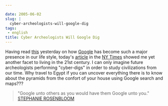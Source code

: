 ```yaml
---

date: 2005-06-02
slug: |
  cyber-archeologists-will-google-dig
tags:
 - english
title: Cyber Archeologists Will Google Dig
---
```


Having read
[this](http://usefulinc.com/edd/blog/contents/2005/06/02-search/read)
yesterday on how [Google](http://www.google.com) has become such a major
presence in our life style, today's
[article](http://www.nytimes.com/2005/06/02/fashion/thursdaystyles/02GOOGLE.html?pagewanted=2&ei=5088&en=5569dd85c4dfd7e8&ex=1275364800&partner=rssnyt&emc=rss)
in the [NY Times](http://www.nytimes.com) showed me yet another facet to
living in the 21st century. I can only imagine future archeologists
performing "cyber-digs" in order to study civilizations from our time.
Why travel to Egypt if you can uncover everything there is to know about
the pyramids from the confort of your house using Google search and
maps???

> \"Google unto others as you would have them Google unto you.\"
> [STEPHANIE
> ROSENBLOOM](http://query.nytimes.com/search/query?ppds=bylL&v1=STEPHANIE%20ROSENBLOOM&fdq=19960101&td=sysdate&sort=newest&ac=STEPHANIE%20ROSENBLOOM&inline=nyt-per)
